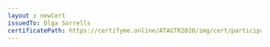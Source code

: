 ```yaml
--- 
layout : newCert 
issuedTo: Olga Sorrells 
certificatePath: https://certifyme.online/ATAGTR2020/img/cert/participant/OlgaSorrells_44f5f.png
--- 
```

